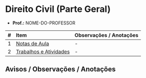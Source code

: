 # Direito Civil (Parte Geral)

- **Prof.:** NOME-DO-PROFESSOR

|  #  | Item                                                         | Observações / Anotações |
| :-: | :----------------------------------------------------------- | :---------------------- |
|  1  | [Notas de Aula](./notas-de-aulas/README.md)                  | -                       |
|  2  | [Trabalhos e Atividades](./trabalhos-e-atividades/README.md) | -                       |


## Avisos / Observações / Anotações